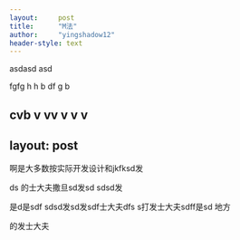 ```yaml
---
layout:     post
title:      "M法"
author:     "yingshadow12"
header-style: text
---
```

asdasd
asd

fgfg
h
h
b
df
g
b

cvb
v
vv
v
v
v
---
layout:     post
---
啊是大多数按实际开发设计和jkfksd发

ds 的士大夫撒旦sd发sd sdsd发

是d是sdf sdsd发sd发sdf士大夫dfs s打发士大夫sdff是sd 地方 

的发士大夫
